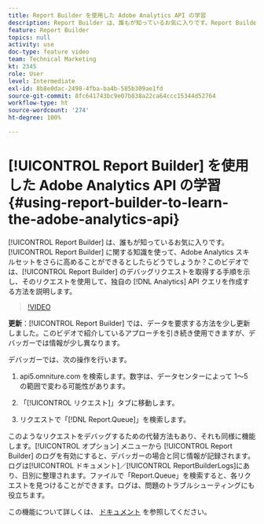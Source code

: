 ```yaml
---
title: Report Builder を使用した Adobe Analytics API の学習
description: Report Builder は、誰もが知っているお気に入りです。Report Builder に関する知識を使って、Adobe Analytics スキルセットをさらに高めることができるとしたらどうでしょうか？このビデオでは、Report Builder のデバッグリクエストを取得する手順を示し、そのリクエストを使用して、独自の Analytics API クエリを作成する方法を説明します。
feature: Report Builder
topics: null
activity: use
doc-type: feature video
team: Technical Marketing
kt: 2345
role: User
level: Intermediate
exl-id: 8b8e0dac-2498-4fba-ba4b-585b309ae1fd
source-git-commit: 8fc641743bc9e07b838a22ca64ccc15344d52764
workflow-type: ht
source-wordcount: '274'
ht-degree: 100%

---
```


# [!UICONTROL Report Builder] を使用した Adobe Analytics API の学習 {#using-report-builder-to-learn-the-adobe-analytics-api}

[!UICONTROL Report Builder] は、誰もが知っているお気に入りです。[!UICONTROL Report Builder] に関する知識を使って、Adobe Analytics スキルセットをさらに高めることができるとしたらどうでしょうか？このビデオでは、[!UICONTROL Report Builder] のデバッグリクエストを取得する手順を示し、そのリクエストを使用して、独自の [!DNL Analytics] API クエリを作成する方法を説明します。

>[!VIDEO](https://video.tv.adobe.com/v/25442/?quality=12&learn=on)

**更新**：[!UICONTROL Report Builder] では、データを要求する方法を少し更新しました。このビデオで紹介しているアプローチを引き続き使用できますが、デバッガーでは情報が少し異なります。

デバッガーでは、次の操作を行います。

1. api5.omniture.com を検索します。数字は、データセンターによって 1〜5 の範囲で変わる可能性があります。

2. 「[!UICONTROL リクエスト]」タブに移動します。

3. リクエストで「[!DNL Report.Queue]」を検索します。

このようなリクエストをデバッグするための代替方法もあり、それも同様に機能します。[!UICONTROL オプション] メニューから [!UICONTROL Report Builder] のログを有効にすると、デバッガーの場合と同じ情報が記録されます。ログは[!UICONTROL ドキュメント]／[!UICONTROL ReportBuilderLogs]にあり、日別に整理されます。ファイルで「Report.Queue」を検索すると、各リクエストを見つけることができます。ログは、問題のトラブルシューティングにも役立ちます。

この機能について詳しくは、 [ドキュメント](https://www.adobe.io/) を参照してください。
